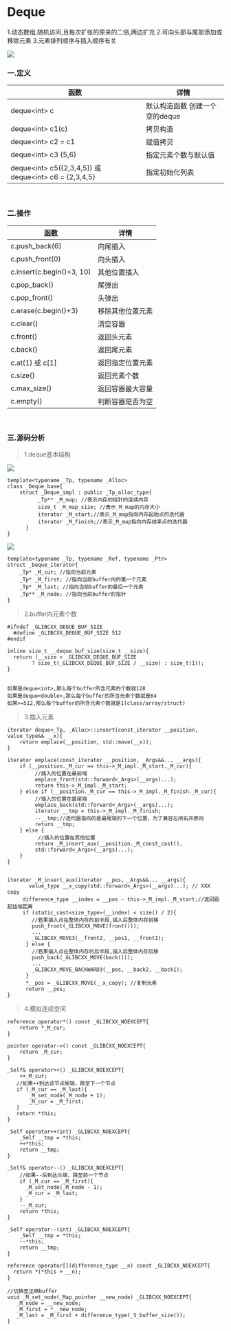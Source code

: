 # Deque

1.动态数组,随机访问,且每次扩张的原来的二倍,两边扩充
2.可向头部与尾部添加或移除元素
3.元素排列顺序与插入顺序有关

![](../../img/1.png)

### 一.定义

函数|详情
--|--
deque<int\> c|默认构造函数 创建一个空的deque
deque<int\> c1(c)|拷贝构造
deque<int\> c2 = c1|赋值拷贝
deque<int\> c3 (5,6)|指定元素个数与默认值
deque<int\> c5({2,3,4,5}) 或 deque<int\> c6 = {2,3,4,5}|指定初始化列表

<br>

### 二.操作

函数|详情
--|--
c.push_back(6)|向尾插入
c.push_front(0)|向头插入
c.insert(c.begin()+3, 10)|其他位置插入  
c.pop_back()|尾弹出
c.pop_front()|头弹出
c.erase(c.begin()+3)|移除其他位置元素
c.clear()|清空容器
c.front()|返回头元素
c.back()|返回尾元素
c.at(1) 或 c[1]|返回指定位置元素
c.size()|返回元素个数
c.max_size()|返回容器最大容量
c.empty()|判断容器是否为空

<br>

### 三.源码分析

>1.deque基本结构

![](../../img/2.png)

```
template<typename _Tp, typename _Alloc>
class _Deque_base{
    struct _Deque_impl : public _Tp_alloc_type{
          _Tp** _M_map; //表示内存的指针的连续内存
          size_t _M_map_size; //表示_M_map的内存大小
          iterator _M_start;//表示_M_map指向内存起始点的迭代器
          iterator _M_finish;//表示_M_map指向内存结束点的迭代器
      }
}
```

![](../../img/3.png)

```
template<typename _Tp, typename _Ref, typename _Ptr>
struct _Deque_iterator{
    _Tp* _M_cur; //指向当前元素
    _Tp* _M_first; //指向当前buffer内的第一个元素
    _Tp* _M_last; //指向当前buffer的最后一个元素
    _Tp** _M_node; //指向当前buffer的指针
}
```

>2.buffer内元素个数

```
#ifndef _GLIBCXX_DEQUE_BUF_SIZE
  #define _GLIBCXX_DEQUE_BUF_SIZE 512
#endif

inline size_t __deque_buf_size(size_t __size){
  return (__size < _GLIBCXX_DEQUE_BUF_SIZE
        ? size_t(_GLIBCXX_DEQUE_BUF_SIZE / __size) : size_t(1));
}


如果是deque<int>,那么每个buffer所含元素的个数就128
如果是deque<double>,那么每个buffer的所含元素个数就是64
如果>=512,那么每个buffer的所含元素个数就是1(class/array/struct)
```

>3.插入元素

```
iterator deque<_Tp, _Alloc>::insert(const_iterator __position, value_type&& __x){
    return emplace(__position, std::move(__x));
}

iterator emplace(const_iterator __position, _Args&&... __args){
    if (__position._M_cur == this->_M_impl._M_start._M_cur){
         //插入的位置在最前端
         emplace_front(std::forward<_Args>(__args)...);
         return this->_M_impl._M_start;
    } else if (__position._M_cur == this->_M_impl._M_finish._M_cur){
         //插入的位置在最尾端
         emplace_back(std::forward<_Args>(__args)...);
         iterator __tmp = this->_M_impl._M_finish;
         --__tmp;//迭代器指向的是最尾端的下一个位置，为了兼容左闭右开原则
         return __tmp;
    } else {
          //插入的位置在其他位置
         return _M_insert_aux(__position._M_const_cast(),
         std::forward<_Args>(__args)...);
    }
}


iterator _M_insert_aux(iterator __pos, _Args&&... __args){
	   value_type __x_copy(std::forward<_Args>(__args)...); // XXX copy
     difference_type __index = __pos - this->_M_impl._M_start;//返回距起始端距离
     if (static_cast<size_type>(__index) < size() / 2){
        //若果插入点在整体内存的前半段,插入后整体内存前移
        push_front(_GLIBCXX_MOVE(front()));
        ...
        _GLIBCXX_MOVE3(__front2, __pos1, __front1);
      } else {
        //若果插入点在整体内存的后半段,插入后整体内存后移
        push_back(_GLIBCXX_MOVE(back()));
        ...
        _GLIBCXX_MOVE_BACKWARD3(__pos, __back2, __back1);
      }
      *__pos = _GLIBCXX_MOVE(__x_copy); //复制元素
      return __pos;
}
```

>4.模拟连续空间

```
reference operator*() const _GLIBCXX_NOEXCEPT{
    return *_M_cur;
}

pointer operator->() const _GLIBCXX_NOEXCEPT{
    return _M_cur;
}

_Self& operator++() _GLIBCXX_NOEXCEPT{
    ++_M_cur;
   //如果++到达该节点尾端，跳至下一个节点
   if (_M_cur == _M_last){
       _M_set_node(_M_node + 1);
       _M_cur = _M_first;
   }
   return *this;
}

_Self operator++(int) _GLIBCXX_NOEXCEPT{
    _Self __tmp = *this;
    ++*this;
    return __tmp;
}

_Self& operator--() _GLIBCXX_NOEXCEPT{
    //如果--后到达头端，跳至前一个节点
    if (_M_cur == _M_first){
      _M_set_node(_M_node - 1);
      _M_cur = _M_last;
    }
    --_M_cur;
    return *this;
}

_Self operator--(int) _GLIBCXX_NOEXCEPT{
    _Self __tmp = *this;
    --*this;
    return __tmp;
}

reference operator[](difference_type __n) const _GLIBCXX_NOEXCEPT{
  return *(*this + __n);
}

//切换至正确buffer
void _M_set_node(_Map_pointer __new_node) _GLIBCXX_NOEXCEPT{
   _M_node = __new_node;
   _M_first = *__new_node;
   _M_last = _M_first + difference_type(_S_buffer_size());
}
```
